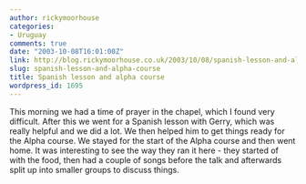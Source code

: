 ```yaml
---
author: rickymoorhouse
categories:
- Uruguay
comments: true
date: "2003-10-08T16:01:00Z"
link: http://blog.rickymoorhouse.co.uk/2003/10/08/spanish-lesson-and-alpha-course/
slug: spanish-lesson-and-alpha-course
title: Spanish lesson and alpha course
wordpress_id: 1695
---
```


This morning we had a time of prayer in the chapel, which I found very difficult. After this we went for a Spanish lesson with Gerry, which was really helpful and we did a lot. We then helped him to get things ready for the Alpha course. We stayed for the start of the Alpha course and then went home. It was interesting to see the way they ran it here - they started of with the food, then had a couple of songs before the talk and afterwards split up into smaller groups to discuss things.
